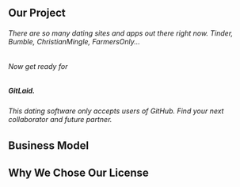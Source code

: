 ## Our Project
###### There are so many dating sites and apps out there right now. Tinder, Bumble, ChristianMingle, FarmersOnly...
###### Now get ready for 
##### GitLaid.
###### This dating software only accepts users of GitHub. Find your next collaborator and future partner.
## Business Model
## Why We Chose Our License
